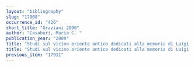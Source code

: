 ```yaml
---
layout: "bibliography"
slug: "17908"
occurrence_id: "426"
short_title: "Graziani 2000"
author: "Casaburi, Maria C. "
publication_year: "2000"
title: "Studi sul vicino oriente antico dedicati alla memoria di Luigi Cagni (4 Vol.)"
title: "Studi sul vicino oriente antico dedicati alla memoria di Luigi Cagni (4 Vol.)"
previous_item: "17911"
---
```

